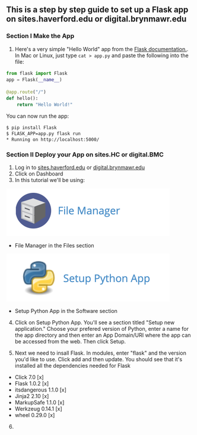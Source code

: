 ## This is a step by step guide to set up a Flask app on sites.haverford.edu or digital.brynmawr.edu  

### Section I Make the App

1) Here's a very simple "Hello World" app from the [Flask documentation.](http://flask.pocoo.org/).  In Mac or Linux, just type `cat > app.py` and paste the following into the file: 
```Python
from flask import Flask
app = Flask(__name__)

@app.route("/")
def hello():
    return "Hello World!"
 ```  
 You can now run the app:
 ```
$ pip install Flask
$ FLASK_APP=app.py flask run
 * Running on http://localhost:5000/
```
 
### Section II Deploy your App on sites.HC or digital.BMC
1) Log in to [sites.haverford.edu](https://sites.haverford.edu/) or [digital.brynmawr.edu](https://digital.brynmawr.edu/)
2) Click on Dashboard 
3) In this tutorial we'll be using:  

![alt text](https://raw.githubusercontent.com/tri-co-hackathon-2019/python_web_applications/master/Screen%20Shot%202019-02-08%20at%209.24.40%20PM.png
 "File manager image")
* File Manager in the Files section   


![alt text](https://raw.githubusercontent.com/tri-co-hackathon-2019/python_web_applications/master/Screen%20Shot%202019-02-08%20at%209.24.52%20PM.png
 "Python apps image")
* Setup Python App in the Software section 

4) Click on Setup Python App.  You'll see a section titled "Setup new application."  Choose your prefered version of Python, enter a name for the app directory and then enter an App Domain/URI where the app can be accessed from the web.  Then click Setup. 

5) Next we need to insall Flask.  In modules, enter "flask" and the version you'd like to use. Click add and then update. You should see that it's installed all the dependencies needed for Flask 
- Click	7.0	[x]
- Flask	1.0.2	[x]
- itsdangerous	1.1.0	[x]
- Jinja2	2.10	[x]
- MarkupSafe	1.1.0	[x]
- Werkzeug	0.14.1	[x]
- wheel	0.29.0	[x]

6) 

